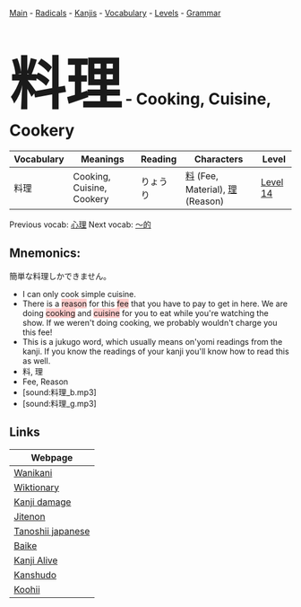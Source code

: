 <style> bigfont {font-size: 100px}</style>
[Main](../README.md) -
[Radicals](../radicals.md) -
[Kanjis](../kanjis.md) -
[Vocabulary](../vocabulary.md) -
[Levels](../levels.md) -
[Grammar](../grammar.md)
# <bigfont> 料理</bigfont> - Cooking, Cuisine, Cookery 

| Vocabulary | Meanings | Reading | Characters | Level |
| --- | --- | --- | --- | --- |
| 料理 | Cooking, Cuisine, Cookery | りょうり |  [料](../kanjis/料.md) (Fee, Material), [理](../kanjis/理.md) (Reason) | [Level 14](../levels/wk_level14.md) |

Previous vocab: [心理](心理.md) Next vocab: [〜的](〜的.md) 

## Mnemonics:
簡単な料理しかできません。
* I can only cook simple cuisine.
* There is a <span style="background-color:#ffcccb"> reason</span> for this <span style="background-color:#ffcccb"> fee</span> that you have to pay to get in here. We are doing <span style="background-color:#ffcccb"> cooking</span> and <span style="background-color:#ffcccb"> cuisine</span> for you to eat while you're watching the show. If we weren't doing cooking, we probably wouldn't charge you this fee!
* This is a jukugo word, which usually means on'yomi readings from the kanji. If you know the readings of your kanji you'll know how to read this as well.
* 料, 理
* Fee, Reason
* [sound:料理_b.mp3]
* [sound:料理_g.mp3]


## Links 

| Webpage |
| --- |
| [Wanikani          ](https://www.wanikani.com/kanji/料理) |
| [Wiktionary        ](https://en.wiktionary.org/wiki/料理) |
| [Kanji damage      ](http://www.kanjidamage.com/kanji/search?utf8=✓&q=料理) |
| [Jitenon           ](https://jitenon.com/kanji/料理) |
| [Tanoshii japanese ](https://www.tanoshiijapanese.com/dictionary/kanji.cfm?k=料理) |
| [Baike             ](https://baike.baidu.com/item/料理) |
| [Kanji Alive       ](https://app.kanjialive.com/料理) |
| [Kanshudo          ](https://www.kanshudo.com/searchmn?q=料理) |
| [Koohii            ](https://kanji.koohii.com/study/kanji/料理) |
